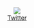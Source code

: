 ###

<div align="center">
  <img src="https://github-readme-stats.vercel.app/api?username=r-lyeh&show_icons=true&hide_title=true" /><br/>
  <a target="_blank" href="https://twitter.com/r_rlyeh">Twitter</a>
</div>

<!--
**r-lyeh/r-lyeh** is a ✨ _special_ ✨ repository because its `README.md` (this file) appears on your GitHub profile.

Here are some ideas to get you started:

- 🔭 I’m currently working on ...
- 🌱 I’m currently learning ...
- 👯 I’m looking to collaborate on ...
- 🤔 I’m looking for help with ...
- 💬 Ask me about ...
- 📫 How to reach me: ...
- 😄 Pronouns: ...
- ⚡ Fun fact: ...
-->
